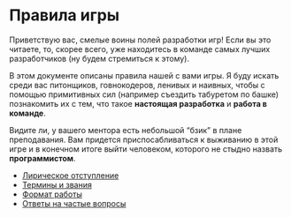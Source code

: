 # Правила игры

Приветствую вас, смелые воины полей разработки игр! Если вы это читаете, то, скорее всего, уже находитесь в команде самых лучших разработчиков (ну будем стремиться к этому).

В этом документе описаны правила нашей с вами игры. Я буду искать среди вас питонщиков, говнокодеров, ленивых и наивных, чтобы с помощью примитивных сил (например съездить табуретом по башке) познакомить их с тем, что такое **настоящая разработка** и **работа в команде**.

Видите ли, у вашего ментора есть небольшой “бзик” в плане преподавания. Вам придется приспосабливаться к выживанию в этой игре и в конечном итоге выйти человеком, которого не стыдно назвать **программистом**.

- [Лирическое отступление](lyrical_degression.md)
- [Термины и звания](terms.md)
- [Формат работы](format.md)
- [Ответы на частые вопросы](faq.md)